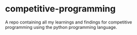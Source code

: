 # competitive-programming
A repo containing all my learnings and findings for competitive programming using the python programming language.
